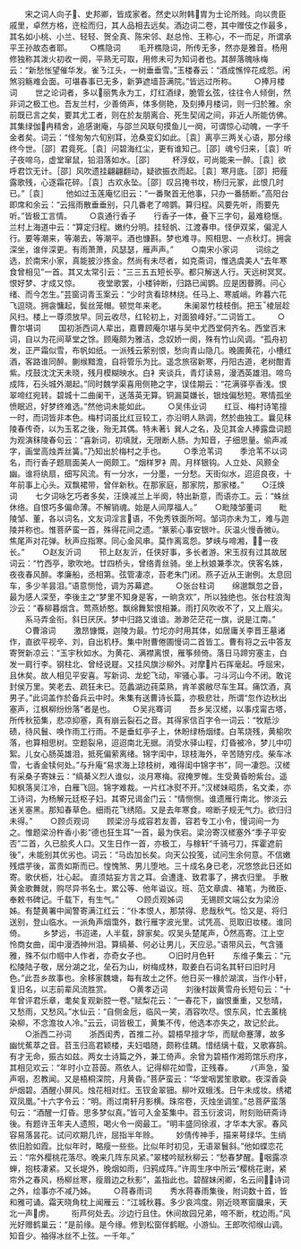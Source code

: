 <!-- { "loadSidebar": true } -->
　　宋之词人向子、史邦卿，皆成家者。然史以附韩胄为士论所贱。向以贵臣戚里，卓然方格，迕桧而归，其人品相去远矣。酒边词二卷，其中赠伎之作最多，其名如小桃、小兰、轻轻、贺全真、陈宋邻、赵总怜、王称心，不一而足，所谓承平王孙故态者耶。
　　○樵隐词
　　毛开樵隐词，所传无多，然亦是雅音。杨用修独称其泼火初收一阕，平熟无可取，用修未可为知词者也。其醉落魄咏梅云：“新愁怅望催华发。雀ㄋ江头，一树垂垂雪。”玉楼春云：“酒成憔悴花成怨。闲煞羽觞难会面。可堪春事已无多，新笋遮墙苔满院。”皆远过所称。
　　○捧月楼词
　　世之论词者，多以丽隽永为工，灯红酒绿，脆管幺弦，往往令人倾倒，然非词之极工也。吾友兰村，少善倚声，体多侧艳，及刻捧月楼词，则一归於雅。余前既已言之矣，要其尤工者，则在於友朋离合、死生契阔之间，非近人所能仿佛。其集绿伽冉精舍，追感谢庵，与邵兰风联句摸鱼儿一阕，可谓惊心动魄，一字千金者矣。词云：“怪匆匆六旬别耳，沧桑变幻如此。［袁］离亭三两关心语，那分缘终今世。［邵］君竟死。［袁］问碧海红尘，更有谁知己。［邵］魂兮归来，［袁］听子夜啼乌，虚堂窜鼠，铅泪落如水。［邵］
　　杯浮蚁，可尚能来一醉。［袁］欲呼君饮无计。［邵］风吹遗挂翩翩翻动，疑欲振衣而起。［袁］寒月底。［邵］把薤露歌残，心逐霜花碎。［袁］古欢永坠。［邵］叹吕掩书坟，杨归元冢，此恨几时已。”［袁］
　　他如过玉莲庵忆旧云：“一番聚首无他事，只办一番肠断。”高阳台即席和余云：“云摇雨散垂垂别，只几番老了啼鹦。算归程。风要先听，雨要先听。”皆极工言情。
　　○袁通行香子
　　行香子一体，叠下三字句，最难稳惬。兰村上海道中云：“算定归程。嫩约分明。挂轻帆、江渡春申。怪伊双桨，偏泥人行。要等潮来，等潮去，等潮平。酒也慷斟。梦也难寻。照相思、一点秋灯。拥衾深坐，谁伴深更。有雨萧萧，风瑟瑟，雁声声。”
　　○南宋小家词
　　词综之选，於南宋小家，真能披沙拣金。然尚有未尽者，如克斋词，惟选虞美人“去年寒食曾相见”一首。其又太常引云：“三三五五短长亭。都只解送人行。天远树冥冥。恨好梦、才成又惊。
　　夜堂歌罢，小楼钟断，归路已闻鹦。应是困瞢腾。问心绪、而今怎生。”芸窗词青玉案云：“少时贪看琼林绕。任马上、寒威峭。昨暮六花飞逗晓。拥衾慵起，鬓丝笼帽。顿觉年来老。
　　朱阑翠竹枝枝倒。把玉棱层趁风扫。楼上一尊须放早。同云收尽，红轮初上，对面狼峰好。”二词皆工。
　　○曹尔堪词
　　国初浙西词人辈出，嘉曹顾庵尔堪与吴中尤西堂侗齐名。西堂百末词，自以为花间草堂之馀。顾庵颇为雅洁，念奴娇一阕，殊有竹山风调。“孤舟初发，正严霜似雪，布帆如纸。一派残云萦别恨，愁向青山隐几。晚圃黄花，小槽红酒，客路谁同醉。蒯缑黯澹，自将管乐为比。遥念旅宿新寒，丹阳古道，老树酣青紫。戍鼓沈沈天未晓，残月模糊映水。白衤夹谈兵，青灯读易，漫洒英雄泪。啼鸟成阵，石头城外潮起。”同时魏学渠喜用侧艳之字，误佳期云：“花满驿亭香浅。恨翠啼红宛转。碧城十二曲阑干，送落英无算。铜漏莫嫌长，银烛偏愁短。寒情孤坐愤眠迟，好梦终难选。”然他词未能如此。
　　○吴伟业词
　　红豆、梅村诗笔擅一时，而词皆非本色。梅村词虽比红豆较工，亦沿明人熟调，然於曲独工。曩见秣陵春传奇，以为玉茗之後，殆无其偶。特未著讠巽人之名，及见其金人捧露盘词题为观演秣陵春句云：“喜新词，初填就，无限断人肠。为知音，子细思量。偷声减字，画堂高烛弄丝簧。”乃知出於梅村之手也。
　　○季沧苇词
　　季沧苇不以词名，而行香子题扇面美人一阕颇工。“烟样罗衤周。月样银钩。人立处、风颢全幽。谁将纨扇，细写风流。有一分水，一分墨，一分愁。天街似水，迢迢良夜，十年前事上心头。双飘裙带，曾伴新秋。在那家庭，那家院，那家楼。”
　　○汪焕词
　　七夕词咏乞巧者多矣，汪焕减兰上半阕，特出新意，而语亦工。云：“蛛丝休络。自恨巧多偏命薄。不解销魂。始是人间厚福人。”
　　○毗陵邹董词
　　毗陵邹、董，各以词名，文友词淫言语，不免秀铁面所呵。邹词亦未为工，难与迦陵并称也。惟菩萨蛮一首，殊得花间之遗。“篆萦心事安银叶。灰温火慢香微。焦尾声对花弹。秋声应指寒。同心金风串。莫作离鸾怨。梦峡与啼湘，一夜长。”
　　○赵友沂词
　　邗上赵友沂，任侠好事，多长者游。宋玉叔有过其故居词云：“竹西亭，歌吹地。廿四桥头，曾络青丝骑。坐上秋娘兼季次。侠客名姝，夜夜春风醉。孝廉船，丞相第。弦管凄凉，苔老朱门闭。燕子近从王谢例。太息回车，多少羊昙泪。”语意恻怆，调为苏幕遮。
　　○张台柱词
　　绵邈飘忽之音，最为感人深至，李後主之“梦里不知身是客，一晌贪欢”，所以独绝也。张台柱浪淘沙云：“春柳暮烟含。莺燕娇憨。飘绵舞絮恨相兼。雨打风吹收不了，又上眉尖。
　　系马弄金衔。斜日厌厌。梦中归路又谁谙。渺渺茫茫花一旗，说是江南。”
　　○曹溶词
　　激昂慷慨，迦陵为最。竹坨亦时用其体，如居庸关李晋王墓诸作，直欲平视辛、刘，自出机杼。集中附曹倦圃慢词二首皆工。曹有将之云中答友寄贺新凉云：“玉宇秋如水。为黄花、满襟离恨，雁筝频倚。落日马蹄穷塞主，白发一肩行李。钢柱北、曾经说屣。又挂风旗沙柳外。对摩片石挥毫起。呼屈宋，且休矣。故人相见平安喜。写新词、龙蛇飞动，牢骚心事。刁斗河山今不闭。敢诧封侯万里。笑老去、疏狂未已。范蠡湖边莼菜熟，肯羊裘敝尽车生耳。痛饮酒，真男子。”此词盖作於备兵云中时。朱集有送曹诗长篇，亦极悲壮，所谓“忽作边秋出塞声，江枫柳纷纷落”者是也。
　　○吴兆骞词
　　吾乡吴汉槎，以事戍甯古塔，所传秋笳集，悲凉抑塞，真有崩云裂石之音。其得家信百字令一词云：“牧羝沙碛，待风鬟、唤作雨工行雨。不是垂虹亭子上，休盼绿杨烟缕。白苇烧残，黄榆吹落，也算相思树。空题裂帛，迢迢南北无据。消受水驿山程，灯昏被冷，梦儿中叨絮。儿女心肠英雄泪，抵死偏萦离绪。锦字闺中，琼枝海外，辛苦随穷戍。柴车冰雪，七香金犊何处。”与升庵“易求海上琼枝树，难得闺中锦字书”，同一凄怨。汉槎有采桑子寄妹云：“缟綦义烈人谁似，淡月寒梅。寂掩罗帷。生受黄昏盼紫台。遥知枫落吴江冷，白雁飞回。锦字难裁。一片红冰熨不开。”汉槎妹昭质，名文柔，亦工诗词，为杨解元廷枢子妇。其寄兄谒金门云：“情恻恻。谁遗雁行南北。惨淡云迷关塞黑。那知春草色。细雨花飞绣陌。又是去年寒食。啼断子规无气力。欲归归未得。”
　　○顾贞观词
　　顾梁汾与成容若友善，容若专工小令，慢词间一为之。惟题梁汾杵香小影“德也狂生耳”一首，最为佚宕。梁汾寄汉槎塞外“季子平安否”二首，久已脍炙人口。又生日作一首，亦极工，与稼轩“千骑弓刀，挥霍遮前後”，未能别其优劣也。词云：“马齿加长矣。向天公投笺，试问生余何意。不信嫩残煨芋後，富贵如斯而已。惶愧煞、男儿堕地。三十成名身已老，况悠悠此日还如寄。歌伏枥，壮心起。 直须姑妄方言之耳。会遭逢、致君事了，拂衣归里。 手散黄金歌舞就，购尽异书名士。累公等、他年谥议。班、范文章虞、褚笔，为微臣、奉敕书碑记。千载下，有生气。”
　　○顾贞观姊词
　　无锡顾文端公女为梁汾姊。有楚黄署中闻警寄满江红云：“仆本恨人，那禁得、悲哉秋气。恰又是、将归送别，登山临水。一派角声烟霭外，数行雁字波光里。试凭高、觅取旧妆楼。谁同倚。
　　乡梦远，书迢递，人半载，辞家矣。叹吴头楚尾声，然高寄。江上空怜商女曲，闺中漫洒神州泪。算缟綦、何必让男儿，天应忌。”语带风云，气含骚雅，殊不似巾帼中人作者，亦奇女子也。
　　○旧时月色轩
　　东维子集云：“元松陵陆子敬，居分湖之北，垒石为山，树梅成林，取姜白石词名其轩曰旧时月色。”此吾乡故事也。余移家魏塘，每有故土之怀。他日买一椽於湖滨，当作小轩，复旧名，以志前辈风流胜赏。
　　○黄孝迈词
　　刘後村跋黄雪舟长短句云：“十年曾评君乐章，耄矣复观新腔一卷。”赋梨花云：“一春花下，幽恨重重，又愁晴，又愁雨，又愁风。”水仙云：“自侧金卮，临风一笑，酒容吹尽。恨东风，忙去薰桃染柳，不念澹妆人冷。”云云，词皆极工，黄集不传，他选本亦失之，故记於此。
　　○浙西二孙词
　　浙西闺秀，首推二孙。碧梧早擅才华，而赋命蹇薄，故多幽忧蕉萃之音。苕玉归高君颖楼，夫妇唱随，颇称佳耦。惜结缡十载，又歌寡鹄。有才无命，振古如兹。两女士诗篇之外，兼工倚声。余曾为碧梧作湘筠馆乐府序，其相见欢云：“年时小立苔茵。燕依人。记得柳花如雪，正残春。
　　パ声急，蛩声咽，忍教闻。又是梧桐深院，月黄昏。”菩萨蛮云：“华堂咽罢笙歌歇。夜深香袅炉烟碧。酒醒小屏风。烛花相对红。玉钗金翠钿。柳叶双蛾浅。日午未成妆。绣裙双凤凰。”十六字令云：“明。雨过南轩月影横。珠帘卷，灭烛坐调笙。”总菩萨蛮落句云：“酒醒一灯昏。思多梦似真。”皆可入金荃集中。苕玉衍波词，附刻贻研斋诗後。有题许玉年夫人遗照，喝火令一阕最工。“明丰盛同徐淑，才华本大家。春风容易落昙花。试问欢期几许，屈指半年赊。
　　妙倩传神手，描来萼绿华。生绡依旧脸如霞。比似年时，略瘦一些些。比似年时初见，无语翠鬟斜。”他如蝶恋花云：“帘外樱桃花落尽。晚来几阵东风紧。”翠楼吟赋秋柳云：“愁春梦醒。咽露凉蝉，抱枝凄紧。又长堤外，晚烟如雨，归鸦成阵。”许周生序中所云“樱桃花谢，紧帘外之春风，杨柳丝寒，瘦眉边之秋影”，盖指此也。碧酲妹闲卿，名云间，诗词之外，绘事亦不减乃姊。
　　○蒋春雨词
　　秀水蒋春雨集後，附词数十首，皆和雅可诵。霜天晓角枕上闻雁云：“江城秋暮。多少哀鸿度。刚近晓寒窗牖来，天北一声虏。
　　衔芦何处去。沙边行且住。休间故园兄弟，啼不断，枕边雨。”风光好赠鹤巢云：“是前缘。是今缘。修到松窗伴鹤眠。小游仙。王郎吹彻缑山调。知音少。袖得冰丝不上弦。一千年。”
